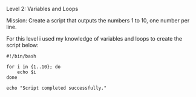 Level 2: Variables and Loops

Mission: Create a script that outputs the numbers 1 to 10, one number per line.

For this level i used my knowledge of variables and loops to create the script below:
```
#!/bin/bash

for i in {1..10}; do
    echo $i
done

echo "Script completed successfully."

```
